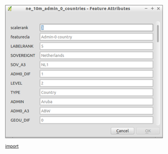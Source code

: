 ![](../images/QgsAttributeDialog-standalone.png)

[import](../gui/qgis-sample-QgsAttributeDialog.py)
